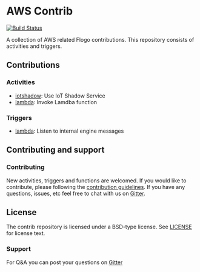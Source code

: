 # AWS Contrib

[![Build Status](https://travis-ci.org/project-flogo/aws-contrib.svg?branch=master)](https://travis-ci.org/project-flogo/aws-contrib.svg?branch=master)

A collection of AWS related Flogo contributions.  This repository consists of activities and triggers.

## Contributions

### Activities
* [iotshadow](activity/iotshadow): Use IoT Shadow Service
* [lambda](activity/lambda): Invoke Lamdba function

### Triggers
* [lambda](trigger/lambda): Listen to internal engine messages



## Contributing and support

### Contributing

New activities, triggers and functions are welcomed. If you would like to contribute, please following the [contribution guidelines](https://github.com/TIBCOSoftware/flogo/blob/master/CONTRIBUTING.md). If you have any questions, issues, etc feel free to chat with us on [Gitter](https://gitter.im/project-flogo/Lobby?utm_source=share-link&utm_medium=link&utm_campaign=share-link).

## License
The contrib repository is licensed under a BSD-type license. See [LICENSE](LICENSE) for license text.

### Support
For Q&A you can post your questions on [Gitter](https://gitter.im/project-flogo/Lobby?utm_source=share-link&utm_medium=link&utm_campaign=share-link)
